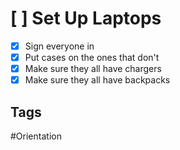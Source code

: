 # [ ] Set Up Laptops
- [x] Sign everyone in
- [x] Put cases on the ones that don't
- [x] Make sure they all have chargers
- [x] Make sure they all have backpacks
## Tags

#Orientation
